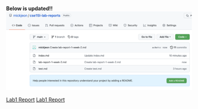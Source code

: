 **Below is updated!!**
![Github_page_screenshot](github.png)

[Lab1 Report](https://mickjeon.github.io/cse15l-lab-reports/lab-report-1-week-2.html)
[Lab1 Report](lab-report-1-week-2.html)
